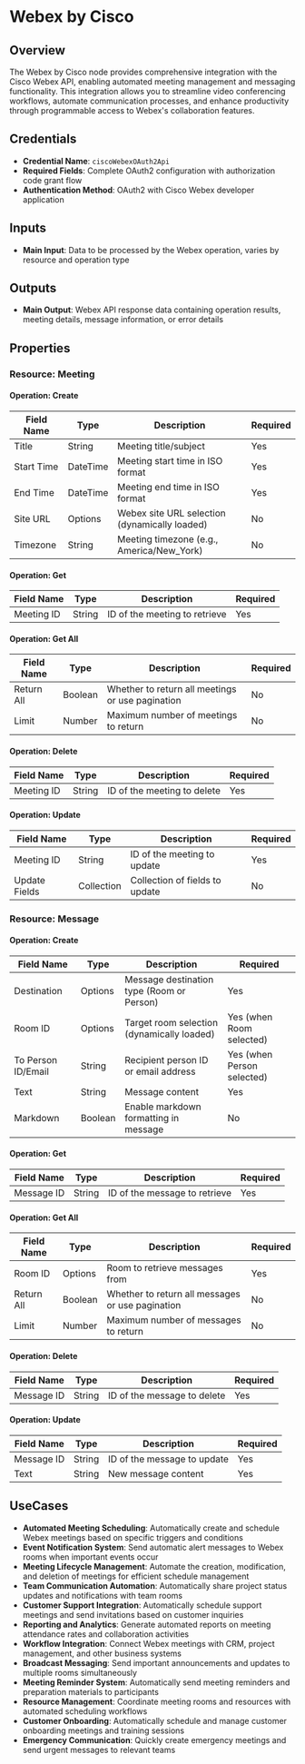 # Webex by Cisco

## Overview

The Webex by Cisco node provides comprehensive integration with the Cisco Webex API, enabling automated meeting management and messaging functionality. This integration allows you to streamline video conferencing workflows, automate communication processes, and enhance productivity through programmable access to Webex's collaboration features.

## Credentials

- **Credential Name**: `ciscoWebexOAuth2Api`
- **Required Fields**: Complete OAuth2 configuration with authorization code grant flow
- **Authentication Method**: OAuth2 with Cisco Webex developer application

## Inputs

- **Main Input**: Data to be processed by the Webex operation, varies by resource and operation type

## Outputs

- **Main Output**: Webex API response data containing operation results, meeting details, message information, or error details

## Properties

### Resource: Meeting

#### Operation: Create
| Field Name | Type | Description | Required |
|---|---|---|---|
| Title | String | Meeting title/subject | Yes |
| Start Time | DateTime | Meeting start time in ISO format | Yes |
| End Time | DateTime | Meeting end time in ISO format | Yes |
| Site URL | Options | Webex site URL selection (dynamically loaded) | No |
| Timezone | String | Meeting timezone (e.g., America/New_York) | No |

#### Operation: Get
| Field Name | Type | Description | Required |
|---|---|---|---|
| Meeting ID | String | ID of the meeting to retrieve | Yes |

#### Operation: Get All
| Field Name | Type | Description | Required |
|---|---|---|---|
| Return All | Boolean | Whether to return all meetings or use pagination | No |
| Limit | Number | Maximum number of meetings to return | No |

#### Operation: Delete
| Field Name | Type | Description | Required |
|---|---|---|---|
| Meeting ID | String | ID of the meeting to delete | Yes |

#### Operation: Update
| Field Name | Type | Description | Required |
|---|---|---|---|
| Meeting ID | String | ID of the meeting to update | Yes |
| Update Fields | Collection | Collection of fields to update | No |

### Resource: Message

#### Operation: Create
| Field Name | Type | Description | Required |
|---|---|---|---|
| Destination | Options | Message destination type (Room or Person) | Yes |
| Room ID | Options | Target room selection (dynamically loaded) | Yes (when Room selected) |
| To Person ID/Email | String | Recipient person ID or email address | Yes (when Person selected) |
| Text | String | Message content | Yes |
| Markdown | Boolean | Enable markdown formatting in message | No |

#### Operation: Get
| Field Name | Type | Description | Required |
|---|---|---|---|
| Message ID | String | ID of the message to retrieve | Yes |

#### Operation: Get All
| Field Name | Type | Description | Required |
|---|---|---|---|
| Room ID | Options | Room to retrieve messages from | Yes |
| Return All | Boolean | Whether to return all messages or use pagination | No |
| Limit | Number | Maximum number of messages to return | No |

#### Operation: Delete
| Field Name | Type | Description | Required |
|---|---|---|---|
| Message ID | String | ID of the message to delete | Yes |

#### Operation: Update
| Field Name | Type | Description | Required |
|---|---|---|---|
| Message ID | String | ID of the message to update | Yes |
| Text | String | New message content | Yes |

## UseCases

- **Automated Meeting Scheduling**: Automatically create and schedule Webex meetings based on specific triggers and conditions
- **Event Notification System**: Send automatic alert messages to Webex rooms when important events occur
- **Meeting Lifecycle Management**: Automate the creation, modification, and deletion of meetings for efficient schedule management
- **Team Communication Automation**: Automatically share project status updates and notifications with team rooms
- **Customer Support Integration**: Automatically schedule support meetings and send invitations based on customer inquiries
- **Reporting and Analytics**: Generate automated reports on meeting attendance rates and collaboration activities
- **Workflow Integration**: Connect Webex meetings with CRM, project management, and other business systems
- **Broadcast Messaging**: Send important announcements and updates to multiple rooms simultaneously
- **Meeting Reminder System**: Automatically send meeting reminders and preparation materials to participants
- **Resource Management**: Coordinate meeting rooms and resources with automated scheduling workflows
- **Customer Onboarding**: Automatically schedule and manage customer onboarding meetings and training sessions
- **Emergency Communication**: Quickly create emergency meetings and send urgent messages to relevant teams 